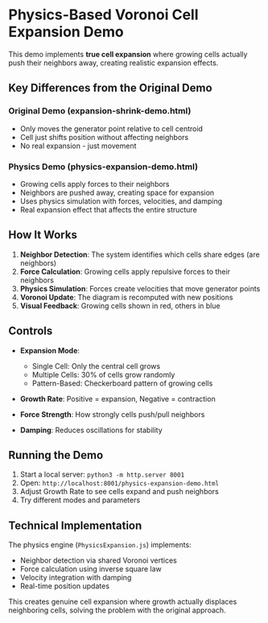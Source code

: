 # Physics-Based Voronoi Cell Expansion Demo

This demo implements **true cell expansion** where growing cells actually push their neighbors away, creating realistic expansion effects.

## Key Differences from the Original Demo

### Original Demo (expansion-shrink-demo.html)
- Only moves the generator point relative to cell centroid
- Cell just shifts position without affecting neighbors
- No real expansion - just movement

### Physics Demo (physics-expansion-demo.html)
- Growing cells apply forces to their neighbors
- Neighbors are pushed away, creating space for expansion
- Uses physics simulation with forces, velocities, and damping
- Real expansion effect that affects the entire structure

## How It Works

1. **Neighbor Detection**: The system identifies which cells share edges (are neighbors)
2. **Force Calculation**: Growing cells apply repulsive forces to their neighbors
3. **Physics Simulation**: Forces create velocities that move generator points
4. **Voronoi Update**: The diagram is recomputed with new positions
5. **Visual Feedback**: Growing cells shown in red, others in blue

## Controls

- **Expansion Mode**: 
  - Single Cell: Only the central cell grows
  - Multiple Cells: 30% of cells grow randomly
  - Pattern-Based: Checkerboard pattern of growing cells

- **Growth Rate**: Positive = expansion, Negative = contraction
- **Force Strength**: How strongly cells push/pull neighbors
- **Damping**: Reduces oscillations for stability

## Running the Demo

1. Start a local server: `python3 -m http.server 8001`
2. Open: `http://localhost:8001/physics-expansion-demo.html`
3. Adjust Growth Rate to see cells expand and push neighbors
4. Try different modes and parameters

## Technical Implementation

The physics engine (`PhysicsExpansion.js`) implements:
- Neighbor detection via shared Voronoi vertices
- Force calculation using inverse square law
- Velocity integration with damping
- Real-time position updates

This creates genuine cell expansion where growth actually displaces neighboring cells, solving the problem with the original approach. 